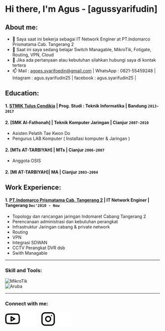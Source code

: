 # Hi there, I'm Agus - [agussyarifudin]
## About me:
- 🔭 Saya saat ini bekerja sebagai IT Network Enginer at PT.Indomarco Prismatama Cab. Tangerang 2
- 🌱 Saat ini saya sedang belajar Switch Managable, MikroTik, Fotigate, Routing, VPN, Cloud
- 💬 Jika ada pertanyaan atau kebutuhan silahkan hubungi saya di kontak tertera 
- 📫 Mail : agoes.syarifoedin@gmail.com | WhatsApp : 0821-55459248 | Intagram :  agus.syarifudin25 | facebook :  agus.syarifudin25 |

## Education:

#### 1. [STMIK Tulus Cendikia](https://www.tuluscendikia.ac.id) | Prog. Studi : Teknik Informatika | Bandung `2013-2017`
        
#### 2. [SMK Al-Fathonah] | Teknik Komputer Jaringan | Cianjur `2007-2010`
   - Asisten Pelatih Tae Kwon Do
   - Pengurus LAB Komputer ( Installasi komputer & Jaringan )

#### 2. [MTs AT-TARBIYAH] | MTs | Cianjur `2006-2007`
   - Anggota OSIS
   
#### 2. [MI AT-TARBIYAH]| MA | Cianjur `2003-2004`
   
## Work Experience:
#### 1. [PT.Indomarco Prismatama Cab. Tangerang 2](https://www.indomaret.co.id) | IT Network Enginer | Tangerang `Dec'2010 - Now`
   - Topology dan rancangan jaringan Indomaret Cabang Tangerang 2
   - Perencanaan administrasi dan kebutuhan perangkat
   - Infrastruktur Jaringan cabang & private network
   - Routing
   - VPN
   - Integrasi SDWAN
   - CCTV Perangkat DVR dsb
   - Swith Managable
     
---

### Skill and Tools:

[<img align="left" alt="MikroTik" width="150px" src="https://upload.wikimedia.org/wikipedia/commons/8/80/MikroTik_Logo_%282022%29.svg" style="padding-right:130px;" />][webdev]
[<img align="left" alt="Aruba" width="150px" src="https://id.wikipedia.org/wiki/Berkas:Aruba_Networks_logo.svg#/media/Berkas:Aruba_Networks_logo.svg" style="padding-right:130px;" />][webdev]


<br />
<br />

---
### Connect with me:

[![website](./img/youtube-light.svg)](https://www.youtube.com/@agussyarifudin3586#gh-light-mode-only)
[![website](./img/youtube-dark.svg)](https://www.youtube.com/@agussyarifudin3586#gh-dark-mode-only)
&nbsp;&nbsp;
[![website](./img/instagram-light.svg)](https://instagram.com/agus.syarifudin25n#gh-light-mode-only)
[![website](./img/instagram-dark.svg)](https://instagram.com/agus.syarifudin25#gh-dark-mode-only)



[webdev]: [https://github.com/agussyarifudin/agussyarifudin
